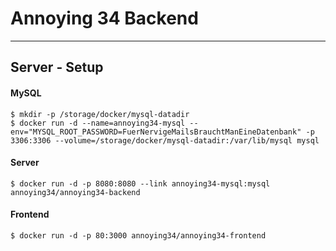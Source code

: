 # Annoying 34 Backend
____

## Server - Setup

#### MySQL

```
$ mkdir -p /storage/docker/mysql-datadir
$ docker run -d --name=annoying34-mysql --env="MYSQL_ROOT_PASSWORD=FuerNervigeMailsBrauchtManEineDatenbank" -p 3306:3306 --volume=/storage/docker/mysql-datadir:/var/lib/mysql mysql
```

#### Server

```
$ docker run -d -p 8080:8080 --link annoying34-mysql:mysql annoying34/annoying34-backend
```

#### Frontend

```
$ docker run -d -p 80:3000 annoying34/annoying34-frontend
```
